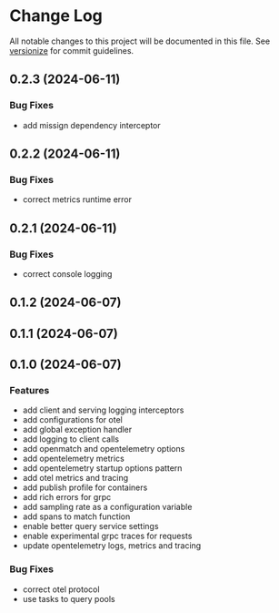 # Change Log

All notable changes to this project will be documented in this file. See [versionize](https://github.com/versionize/versionize) for commit guidelines.

<a name="0.2.3"></a>
## 0.2.3 (2024-06-11)

### Bug Fixes

* add missign dependency interceptor

<a name="0.2.2"></a>
## 0.2.2 (2024-06-11)

### Bug Fixes

* correct metrics runtime error

<a name="0.2.1"></a>
## 0.2.1 (2024-06-11)

### Bug Fixes

* correct console logging

<a name="0.1.2"></a>
## 0.1.2 (2024-06-07)

<a name="0.1.1"></a>
## 0.1.1 (2024-06-07)

<a name="0.1.0"></a>
## 0.1.0 (2024-06-07)

### Features

* add client and serving logging interceptors
* add configurations for otel
* add global exception handler
* add logging to client calls
* add openmatch and opentelemetry options
* add opentelemetry metrics
* add opentelemetry startup options pattern
* add otel metrics and tracing
* add publish profile for containers
* add rich errors for grpc
* add sampling rate as a configuration variable
* add spans to match function
* enable better query service settings
* enable experimental grpc traces for requests
* update opentelemetry logs, metrics and tracing

### Bug Fixes

* correct otel protocol
* use tasks to query pools

